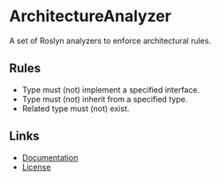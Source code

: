 ﻿# ArchitectureAnalyzer

A set of Roslyn analyzers to enforce architectural rules.

## Rules
- Type must (not) implement a specified interface.
- Type must (not) inherit from a specified type.
- Related type must (not) exist.

## Links

- [Documentation](https://github.com/TheSylence/ArchitectureAnalyzer/blob/main/README.md)
- [License](https://github.com/TheSylence/ArchitectureAnalyzer/blob/main/LICENSE)